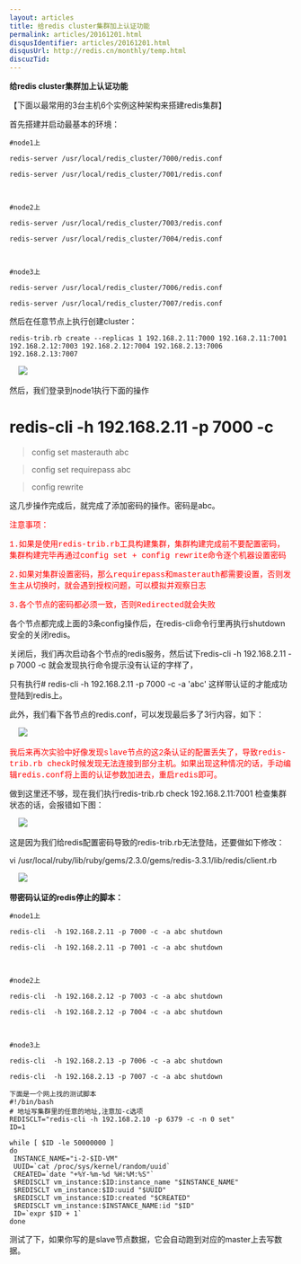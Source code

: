 ```yaml
---
layout: articles
title: 给redis cluster集群加上认证功能
permalink: articles/20161201.html
disqusIdentifier: articles/20161201.html
disqusUrl: http://redis.cn/monthly/temp.html
discuzTid: 
---
```



**给redis cluster集群加上认证功能**

【下面以最常用的3台主机6个实例这种架构来搭建redis集群】

首先搭建并启动最基本的环境：

```
#node1上

redis-server /usr/local/redis_cluster/7000/redis.conf

redis-server /usr/local/redis_cluster/7001/redis.conf

 

#node2上

redis-server /usr/local/redis_cluster/7003/redis.conf

redis-server /usr/local/redis_cluster/7004/redis.conf

 

#node3上

redis-server /usr/local/redis_cluster/7006/redis.conf

redis-server /usr/local/redis_cluster/7007/redis.conf
```

然后在任意节点上执行创建cluster：

```
redis-trib.rb create --replicas 1 192.168.2.11:7000 192.168.2.11:7001 192.168.2.12:7003 192.168.2.12:7004 192.168.2.13:7006 192.168.2.13:7007
```

    ![](http://s5.51cto.com/wyfs02/M00/89/0D/wKioL1gGWRbCNch9AACDWTagMko531.png)

然后，我们登录到node1执行下面的操作

# redis-cli -h 192.168.2.11 -p 7000 -c

> config set masterauth abc

> config set requirepass abc

> config rewrite

这几步操作完成后，就完成了添加密码的操作。密码是abc。

<p><span style="font-family:'宋体';color:#FF0000;">注意事项：</span></p><p><span style="font-family:'Courier New';color:#FF0000;">1.</span><span style="font-family:'宋体';color:#FF0000;">如果是使用</span><span style="font-family:'Courier New';color:#FF0000;">redis-trib.rb</span><span style="font-family:'宋体';color:#FF0000;">工具构建集群，集群构建完成前不要配置密码，集群构建完毕再通过</span><span style="font-family:'Courier New';color:#FF0000;">config set + config rewrite</span><span style="font-family:'宋体';color:#FF0000;">命令逐个机器设置密码</span></p><p><span style="font-family:'Courier New';color:#FF0000;">2.</span><span style="font-family:'宋体';color:#FF0000;">如果对集群设置密码，那么</span><span style="font-family:'Courier New';color:#FF0000;">requirepass</span><span style="font-family:'宋体';color:#FF0000;">和</span><span style="font-family:'Courier New';color:#FF0000;">masterauth</span><span style="font-family:'宋体';color:#FF0000;">都需要设置，否则发生主从切换时，就会遇到授权问题，可以模拟并观察日志</span></p><p><span style="font-family:'Courier New';color:#FF0000;">3.</span><span style="font-family:'宋体';color:#FF0000;">各个节点的密码都必须一致，否则</span><span style="font-family:'Courier New';color:#FF0000;">Redirected</span><span style="font-family:'宋体';color:#FF0000;">就会失败</span></p>

各个节点都完成上面的3条config操作后，在redis-cli命令行里再执行shutdown安全的关闭redis。

关闭后，我们再次启动各个节点的redis服务，然后试下redis-cli -h 192.168.2.11 -p 7000 -c  就会发现执行命令提示没有认证的字样了，

只有执行# redis-cli  -h 192.168.2.11 -p 7000 -c -a 'abc'  这样带认证的才能成功登陆到redis上。

此外，我们看下各节点的redis.conf，可以发现最后多了3行内容，如下：

    ![](http://s5.51cto.com/wyfs02/M01/89/0F/wKiom1gGWTegaNWRAAAbZSh0nac604.png)

<p><span style="font-family:'宋体';color:#FF0000;">我后来再次实验中好像发现</span><span style="font-family:'Courier New';color:#FF0000;">slave</span><span style="font-family:'宋体';color:#FF0000;">节点的这</span><span style="font-family:'Courier New';color:#FF0000;">2</span><span style="font-family:'宋体';color:#FF0000;">条认证的配置丢失了，导致</span><span style="font-family:'Courier New';color:#FF0000;">redis-trib.rb check</span><span style="font-family:'宋体';color:#FF0000;">时候发现无法连接到部分主机。如果出现这种情况的话，手动编辑</span><span style="font-family:'Courier New';color:#FF0000;">redis.conf</span><span style="font-family:'宋体';color:#FF0000;">将上面的认证参数加进去，重启</span><span style="font-family:'Courier New';color:#FF0000;">redis</span><span style="font-family:'宋体';color:#FF0000;">即可。</span></p>

做到这里还不够，现在我们执行redis-trib.rb check 192.168.2.11:7001 检查集群状态的话，会报错如下图：

    ![](http://s1.51cto.com/wyfs02/M01/89/0D/wKioL1gGWU-g1XBEAAAa8MSZ4Gk930.png)

这是因为我们给redis配置密码导致的redis-trib.rb无法登陆，还要做如下修改：

vi /usr/local/ruby/lib/ruby/gems/2.3.0/gems/redis-3.3.1/lib/redis/client.rb

    ![](http://s3.51cto.com/wyfs02/M00/89/0F/wKiom1gGWWXxJjyYAAAi4MkO4b4263.png)

**带密码认证的redis停止的脚本：**

```
#node1上

redis-cli  -h 192.168.2.11 -p 7000 -c -a abc shutdown

redis-cli  -h 192.168.2.11 -p 7001 -c -a abc shutdown

 

#node2上

redis-cli  -h 192.168.2.12 -p 7003 -c -a abc shutdown

redis-cli  -h 192.168.2.12 -p 7004 -c -a abc shutdown

 

#node3上

redis-cli  -h 192.168.2.13 -p 7006 -c -a abc shutdown

redis-cli  -h 192.168.2.13 -p 7007 -c -a abc shutdown
```

```
下面是一个网上找的测试脚本
#!/bin/bash
# 地址写集群里的任意的地址,注意加-c选项
REDISCLT="redis-cli -h 192.168.2.10 -p 6379 -c -n 0 set"
ID=1
 
while [ $ID -le 50000000 ]
do
 INSTANCE_NAME="i-2-$ID-VM"
 UUID=`cat /proc/sys/kernel/random/uuid`
 CREATED=`date "+%Y-%m-%d %H:%M:%S"`
 $REDISCLT vm_instance:$ID:instance_name "$INSTANCE_NAME"
 $REDISCLT vm_instance:$ID:uuid "$UUID"
 $REDISCLT vm_instance:$ID:created "$CREATED"
 $REDISCLT vm_instance:$INSTANCE_NAME:id "$ID"
 ID=`expr $ID + 1`
done
```

测试了下，如果你写的是slave节点数据，它会自动跑到对应的master上去写数据。
